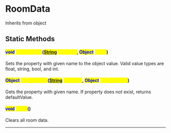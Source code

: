 # RoomData
Inherits from object
## Static Methods
#### <mark style="color:Blue;">void</mark> <mark style="color:Yellow;">SetProperty</mark>(<mark style="color:Blue;">[String](../static/String.md)</mark> <mark style="color:Yellow;">property</mark>, <mark style="color:Blue;">Object</mark> <mark style="color:Yellow;">value</mark>)
Sets the property with given name to the object value. Valid value types are float, string, bool, and int.
#### <mark style="color:Blue;">Object</mark> <mark style="color:Yellow;">GetProperty</mark>(<mark style="color:Blue;">[String](../static/String.md)</mark> <mark style="color:Yellow;">property</mark>, <mark style="color:Blue;">Object</mark> <mark style="color:Yellow;">defaultValue</mark>)
Gets the property with given name. If property does not exist, returns defaultValue.
#### <mark style="color:Blue;">void</mark> <mark style="color:Yellow;">Clear</mark>()
Clears all room data.

---


